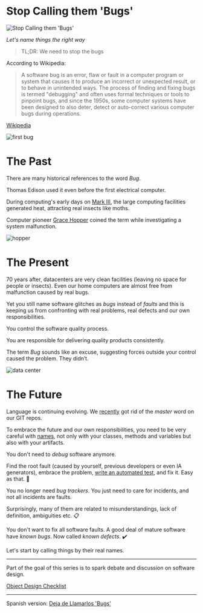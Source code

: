 # Stop Calling them 'Bugs'

![Stop Calling them 'Bugs'](Stop%20Calling%20them%20'Bugs'.gif)

*Let's name things the right way*

> TL;DR: We need to stop the bugs

According to Wikipedia:

> A software bug is an error, flaw or fault in a computer program or system that causes it to produce an incorrect or unexpected result, or to behave in unintended ways. The process of finding and fixing bugs is termed "debugging" and often uses formal techniques or tools to pinpoint bugs, and since the 1950s, some computer systems have been designed to also deter, detect or auto-correct various computer bugs during operations.

[Wikipedia](https://en.wikipedia.org/wiki/Software_bug)

![first bug](https://cdn.hashnode.com/res/hashnode/image/upload/v1616372340739/wJ9TwhPEe.jpeg)

# The Past

There are many historical references to the word *Bug*. 

Thomas Edison used it even before the first electrical computer.

During computing's early days on [Mark III](https://en.wikipedia.org/wiki/Harvard_Mark_III), the large computing facilities generated heat, attracting real insects like moths.

Computer pioneer [Grace Hopper](https://en.wikipedia.org/wiki/Grace_Hopper) coined the term while investigating a system malfunction.

![hopper](https://cdn.hashnode.com/res/hashnode/image/upload/v1616371630192/ISr0Omb1o.jpeg)

# The Present

70 years after, datacenters are very clean facilities (leaving no space for people or insects). Even our home computers are almost free from malfunction caused by real bugs. 

Yet you still name software glitches as *bugs* instead of *faults* and this is keeping us from confronting with real problems, real defects and our own responsibilities.

You control the software quality process.

You are responsible for delivering quality products consistently.

The term *Bug* sounds like an excuse, suggesting forces outside your control caused the problem. They didn’t.

![data center](https://cdn.hashnode.com/res/hashnode/image/upload/v1616371686984/EvHwzJTzC.jpeg)

# The Future

Language is continuing evolving. We [recently](https://www.infoq.com/news/2020/10/github-main-branch/) got rid of the *master* word on our GIT repos. 

To embrace the future and our own responsibilities, you need to be very careful with [names](https://github.com/mcsee/Software-Design-Articles/tree/main/Articles/Theory/What%20Exactly%20Is%20a%20Name%20-%20Part%20I%20The%20Quest/readme.md), not only with your classes, methods and variables but also with your artifacts.

You don't need to *debug* software anymore. 

Find the root fault (caused by yourself, previous developers or even IA generators), embrace the problem, [write an automated test](https://github.com/mcsee/Software-Design-Articles/tree/main/Articles/TDD/How%20to%20Squeeze%20Test%20Driven%20Development%20on%20Legacy%20Systems/readme.md), and fix it. Easy as that. 🐞

You no longer need *bug trackers*. You just need to care for incidents, and not all incidents are faults. 

Surprisingly, many of them are related to misunderstandings, lack of definition, ambiguities etc. 📋

You don't want to fix all software faults. A good deal of mature software have *known bugs*. Now called *known defects*. ✔️

Let's start by calling things by their real names.

* * *

Part of the goal of this series is to spark debate and discussion on software design.

[Object Design Checklist](https://github.com/mcsee/Software-Design-Articles/tree/main/Articles/Theory/Object%20Design%20Checklist/readme.md)

***

Spanish version: [Deja de Llamarlos 'Bugs'](https://codigolimpio.substack.com/p/deja-de-llamarlos-bugs)